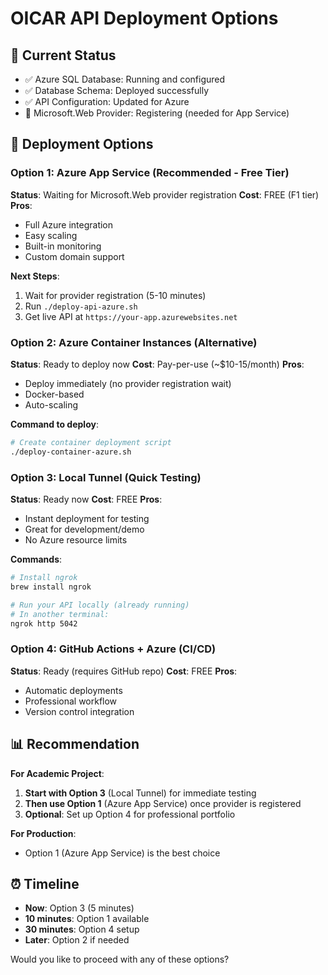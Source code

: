 # OICAR API Deployment Options

## 🎯 Current Status
- ✅ Azure SQL Database: Running and configured
- ✅ Database Schema: Deployed successfully  
- ✅ API Configuration: Updated for Azure
- 🔄 Microsoft.Web Provider: Registering (needed for App Service)

## 🚀 Deployment Options

### **Option 1: Azure App Service (Recommended - Free Tier)**
**Status**: Waiting for Microsoft.Web provider registration
**Cost**: FREE (F1 tier)
**Pros**: 
- Full Azure integration
- Easy scaling
- Built-in monitoring
- Custom domain support

**Next Steps**:
1. Wait for provider registration (5-10 minutes)
2. Run `./deploy-api-azure.sh`
3. Get live API at `https://your-app.azurewebsites.net`

### **Option 2: Azure Container Instances (Alternative)**
**Status**: Ready to deploy now
**Cost**: Pay-per-use (~$10-15/month)
**Pros**:
- Deploy immediately (no provider registration wait)
- Docker-based
- Auto-scaling

**Command to deploy**:
```bash
# Create container deployment script
./deploy-container-azure.sh
```

### **Option 3: Local Tunnel (Quick Testing)**
**Status**: Ready now
**Cost**: FREE
**Pros**:
- Instant deployment for testing
- Great for development/demo
- No Azure resource limits

**Commands**:
```bash
# Install ngrok
brew install ngrok

# Run your API locally (already running)
# In another terminal:
ngrok http 5042
```

### **Option 4: GitHub Actions + Azure (CI/CD)**
**Status**: Ready (requires GitHub repo)
**Cost**: FREE
**Pros**:
- Automatic deployments
- Professional workflow
- Version control integration

## 📊 Recommendation

**For Academic Project**: 
1. **Start with Option 3** (Local Tunnel) for immediate testing
2. **Then use Option 1** (Azure App Service) once provider is registered
3. **Optional**: Set up Option 4 for professional portfolio

**For Production**:
- Option 1 (Azure App Service) is the best choice

## ⏰ Timeline
- **Now**: Option 3 (5 minutes)
- **10 minutes**: Option 1 available
- **30 minutes**: Option 4 setup
- **Later**: Option 2 if needed

Would you like to proceed with any of these options? 